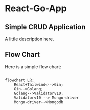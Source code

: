 # React-Go-App

## Simple CRUD Application

A little description here.

## Flow Chart

Here is a simple flow chart:
<!---
flowchart LR; 
graph TD;



# Folder Structure

> Folder structure options and naming conventions for software projects

### A typical top-level directory layout

    ├── Models/ Entry.go
    ├── Routes
    │   ├── Connection.go 
    │   └── Entries.go 
    ├── docs                    # Documentation files (alternatively `doc`)
    ├── src                     # Source files (alternatively `lib` or `app`)
    ├── test                    # Automated tests (alternatively `spec` or `tests`)
    ├── tools                   # Tools and utilities
    ├── LICENSE
    └── README.md

-->

```mermaid

flowchart LR;
    React+Tailwind<-->Gin;
    Gin-->Golang;
    Golang-->Validatorv10;
    Validatorv10 --> Mongo-driver
    Mongo-driver-->Mongodb
```

